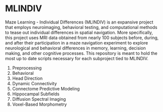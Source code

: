 # MLINDIV
Maze Learning - Individual Differences (MLINDIV) is an expansive project that employs neuroimaging, behavioral testing, and computational methods to tease out individual differences in spatial navigation. More specifically, this project uses MRI data obtained from nearly 100 subjects before, during, and after their participation in a maze navigation experiment to explore neurological and behavioral differences in memory, learning, decision making, and other cognitive processes. This repository is meant to hold the most up to date scripts necessary for each subproject tied to MLINDIV.

1. Preprocessing 
2. Behavioral
3. Head Direction
4. Dynamic Connectivity
5. Connectome Predictive Modeling
6. Hippocampal Subfields
7. Diffusion Spectral Imaging
8. Voxel-Based Morphometry

